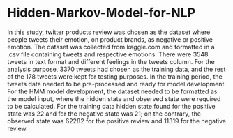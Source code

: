 # Hidden-Markov-Model-for-NLP
In this study, twitter products review was chosen as the dataset where people tweets their emotion, on product brands, as negative or positive emotion. The dataset was collected from kaggle.com and formatted in a .csv file containing tweets and respective emotions. There were 3548 tweets in text format and different feelings in the tweets column. For the analysis purpose, 3370 tweets had chosen as the training data, and the rest of the 178 tweets were kept for testing purposes. In the training period, the tweets data needed to be pre-processed and ready for model development. For the HMM model development, the dataset needed to be formatted as the model input, where the hidden state and observed state were required to be calculated. For the training data hidden state found for the positive state was 22 and for the negative state was 21; on the contrary, the observed state was 62282 for the positive review and 11319 for the negative review.
